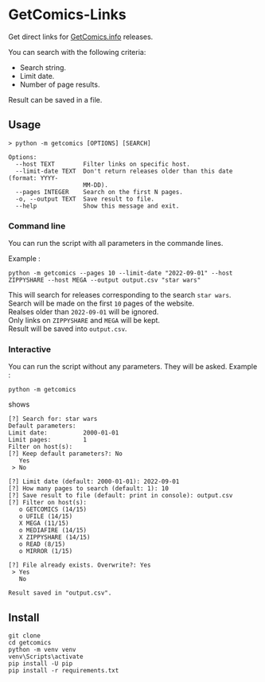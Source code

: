 # GetComics-Links

Get direct links for [GetComics.info](https://getcomics.info) releases. 

You can search with the following criteria: 
- Search string.
- Limit date.
- Number of page results. 

Result can be saved in a file. 

## Usage
```
> python -m getcomics [OPTIONS] [SEARCH]

Options:
  --host TEXT        Filter links on specific host.
  --limit-date TEXT  Don't return releases older than this date (format: YYYY-
                     MM-DD).
  --pages INTEGER    Search on the first N pages.
  -o, --output TEXT  Save result to file.
  --help             Show this message and exit.
```

### Command line
You can run the script with all parameters in the commande lines.  

Example :  
```
python -m getcomics --pages 10 --limit-date "2022-09-01" --host ZIPPYSHARE --host MEGA --output output.csv "star wars"
```

This will search for releases corresponding to the search `star wars`.  
Search will be made on the first `10` pages of the website.  
Realses older than `2022-09-01` will be ignored.  
Only links on `ZIPPYSHARE` and `MEGA` will be kept.  
Result will be saved into `output.csv`. 
  
   
### Interactive
You can run the script without any parameters. They will be asked. 
Example :  
```
python -m getcomics
``` 
shows
```
[?] Search for: star wars
Default parameters:
Limit date:          2000-01-01
Limit pages:         1
Filter on host(s):
[?] Keep default parameters?: No
   Yes
 > No

[?] Limit date (default: 2000-01-01): 2022-09-01
[?] How many pages to search (default: 1): 10
[?] Save result to file (default: print in console): output.csv
[?] Filter on host(s):
   o GETCOMICS (14/15)
   o UFILE (14/15)
   X MEGA (11/15)
   o MEDIAFIRE (14/15)
   X ZIPPYSHARE (14/15)
   o READ (8/15)
   o MIRROR (1/15)

[?] File already exists. Overwrite?: Yes
 > Yes
   No

Result saved in "output.csv".
```

## Install
```
git clone 
cd getcomics
python -m venv venv
venv\Scripts\activate
pip install -U pip
pip install -r requirements.txt
```